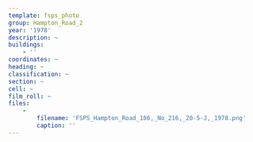 ```yaml
---
template: fsps_photo
group: Hampton_Road_2
year: '1978'
description: ~
buildings:
    - ''
coordinates: ~
heading: ~
classification: ~
section: ~
cell: ~
film_roll: ~
files:
    -
        filename: 'FSPS_Hampton_Road_186,_No_216,_20-5-J,_1978.png'
        caption: ''
---
```

